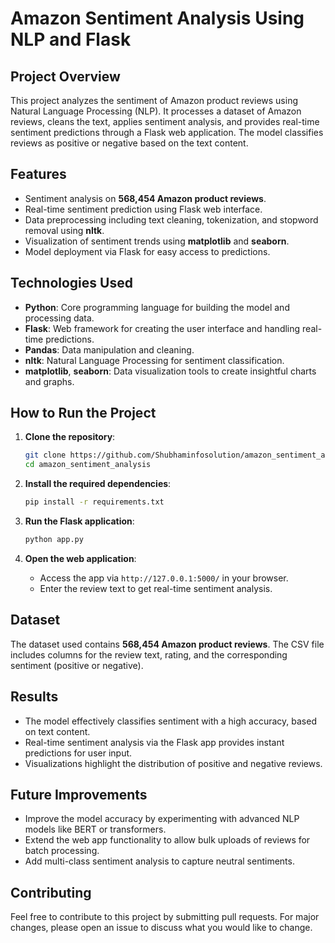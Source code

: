 # Amazon Sentiment Analysis Using NLP and Flask

## Project Overview
This project analyzes the sentiment of Amazon product reviews using Natural Language Processing (NLP). It processes a dataset of Amazon reviews, cleans the text, applies sentiment analysis, and provides real-time sentiment predictions through a Flask web application. The model classifies reviews as positive or negative based on the text content.

## Features
- Sentiment analysis on **568,454 Amazon product reviews**.
- Real-time sentiment prediction using Flask web interface.
- Data preprocessing including text cleaning, tokenization, and stopword removal using **nltk**.
- Visualization of sentiment trends using **matplotlib** and **seaborn**.
- Model deployment via Flask for easy access to predictions.

## Technologies Used
- **Python**: Core programming language for building the model and processing data.
- **Flask**: Web framework for creating the user interface and handling real-time predictions.
- **Pandas**: Data manipulation and cleaning.
- **nltk**: Natural Language Processing for sentiment classification.
- **matplotlib**, **seaborn**: Data visualization tools to create insightful charts and graphs.

## How to Run the Project

1. **Clone the repository**:
    ```bash
    git clone https://github.com/Shubhaminfosolution/amazon_sentiment_analysis.git
    cd amazon_sentiment_analysis
    ```

2. **Install the required dependencies**:
    ```bash
    pip install -r requirements.txt
    ```

3. **Run the Flask application**:
    ```bash
    python app.py
    ```

4. **Open the web application**:
    - Access the app via `http://127.0.0.1:5000/` in your browser.
    - Enter the review text to get real-time sentiment analysis.

## Dataset
The dataset used contains **568,454 Amazon product reviews**. The CSV file includes columns for the review text, rating, and the corresponding sentiment (positive or negative).

## Results
- The model effectively classifies sentiment with a high accuracy, based on text content.
- Real-time sentiment analysis via the Flask app provides instant predictions for user input.
- Visualizations highlight the distribution of positive and negative reviews.

## Future Improvements
- Improve the model accuracy by experimenting with advanced NLP models like BERT or transformers.
- Extend the web app functionality to allow bulk uploads of reviews for batch processing.
- Add multi-class sentiment analysis to capture neutral sentiments.

## Contributing
Feel free to contribute to this project by submitting pull requests. For major changes, please open an issue to discuss what you would like to change.
